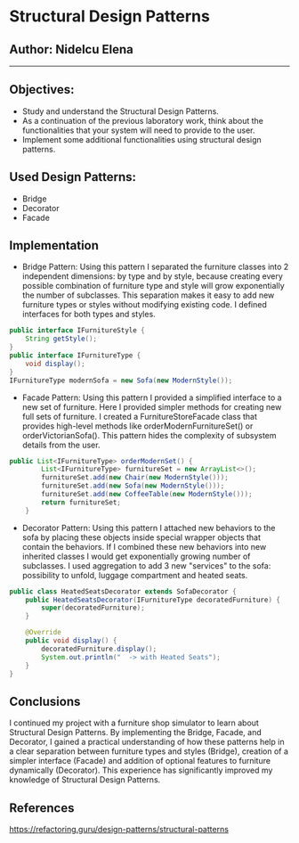 # Structural Design Patterns


## Author: Nidelcu Elena

----

## Objectives:

* Study and understand the Structural Design Patterns.
* As a continuation of the previous laboratory work, think about the functionalities that your system will need to provide to the user.
* Implement some additional functionalities using structural design patterns.

## Used Design Patterns:

* Bridge
* Decorator
* Facade


## Implementation

* Bridge Pattern: Using this pattern I separated the furniture classes into 2 independent dimensions: by type and by style, because creating every possible combination of furniture type and style will grow exponentially the number of subclasses. This separation makes it easy to add new furniture types or styles without modifying existing code. I defined interfaces for both types and styles. 
```java
public interface IFurnitureStyle {
    String getStyle();
}
public interface IFurnitureType {
    void display();
}
IFurnitureType modernSofa = new Sofa(new ModernStyle());

```
* Facade Pattern: Using this pattern I provided a simplified interface to a new set of furniture. Here I provided simpler methods for creating new full sets of furniture. I created a FurnitureStoreFacade class that provides high-level methods like orderModernFurnitureSet() or orderVictorianSofa(). This pattern hides the complexity of subsystem details from the user.
```java
public List<IFurnitureType> orderModernSet() {
        List<IFurnitureType> furnitureSet = new ArrayList<>();
        furnitureSet.add(new Chair(new ModernStyle()));
        furnitureSet.add(new Sofa(new ModernStyle()));
        furnitureSet.add(new CoffeeTable(new ModernStyle()));
        return furnitureSet;
    }
```
* Decorator Pattern: Using this pattern I attached new behaviors to the sofa by placing these objects inside special wrapper objects that contain the behaviors. If I combined these new behaviors into new inherited classes I would get exponentially growing number of subclasses. I used aggregation to add 3 new "services" to the sofa: possibility to unfold, luggage compartment and heated seats.
```java
public class HeatedSeatsDecorator extends SofaDecorator {
    public HeatedSeatsDecorator(IFurnitureType decoratedFurniture) {
        super(decoratedFurniture);
    }

    @Override
    public void display() {
        decoratedFurniture.display();
        System.out.println("  -> with Heated Seats");
    }
}
```

## Conclusions 
I continued my project with a furniture shop simulator to learn about Structural Design Patterns. By implementing the Bridge, Facade, and Decorator, I gained a practical understanding of how these patterns help in a clear separation between furniture types and styles (Bridge), creation of a simpler interface (Facade) and addition of optional features to furniture dynamically (Decorator). This experience has significantly improved my knowledge of Structural Design Patterns.

## References
https://refactoring.guru/design-patterns/structural-patterns
